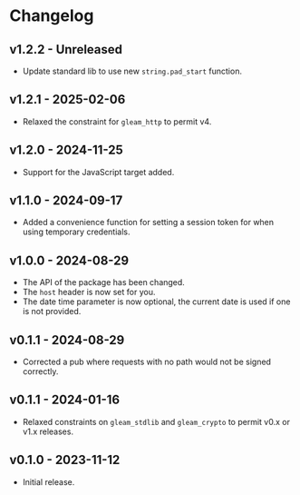 # Changelog

## v1.2.2 - Unreleased

- Update standard lib to use new `string.pad_start` function.

## v1.2.1 - 2025-02-06

- Relaxed the constraint for `gleam_http` to permit v4.

## v1.2.0 - 2024-11-25

- Support for the JavaScript target added.

## v1.1.0 - 2024-09-17

- Added a convenience function for setting a session token for when using
  temporary credentials.

## v1.0.0 - 2024-08-29

- The API of the package has been changed.
- The `host` header is now set for you.
- The date time parameter is now optional, the current date is used if one is
  not provided.

## v0.1.1 - 2024-08-29

- Corrected a pub where requests with no path would not be signed correctly.

## v0.1.1 - 2024-01-16

- Relaxed constraints on `gleam_stdlib` and `gleam_crypto` to permit v0.x or v1.x
  releases.

## v0.1.0 - 2023-11-12

- Initial release.
